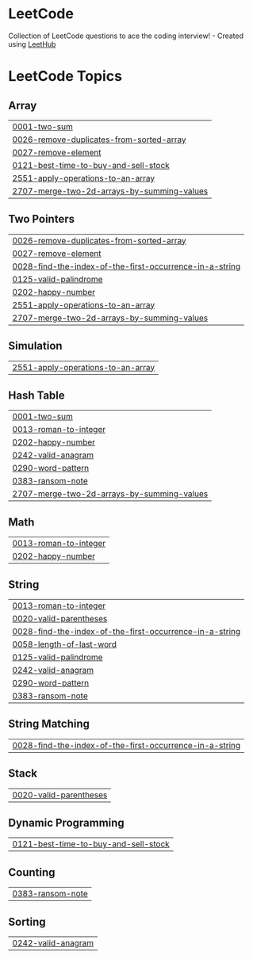 # LeetCode
Collection of LeetCode questions to ace the coding interview! - Created using [LeetHub](https://github.com/QasimWani/LeetHub)

<!---LeetCode Topics Start-->
# LeetCode Topics
## Array
|  |
| ------- |
| [0001-two-sum](https://github.com/EugeneKrokhmal/LeetCode/tree/master/0001-two-sum) |
| [0026-remove-duplicates-from-sorted-array](https://github.com/EugeneKrokhmal/LeetCode/tree/master/0026-remove-duplicates-from-sorted-array) |
| [0027-remove-element](https://github.com/EugeneKrokhmal/LeetCode/tree/master/0027-remove-element) |
| [0121-best-time-to-buy-and-sell-stock](https://github.com/EugeneKrokhmal/LeetCode/tree/master/0121-best-time-to-buy-and-sell-stock) |
| [2551-apply-operations-to-an-array](https://github.com/EugeneKrokhmal/LeetCode/tree/master/2551-apply-operations-to-an-array) |
| [2707-merge-two-2d-arrays-by-summing-values](https://github.com/EugeneKrokhmal/LeetCode/tree/master/2707-merge-two-2d-arrays-by-summing-values) |
## Two Pointers
|  |
| ------- |
| [0026-remove-duplicates-from-sorted-array](https://github.com/EugeneKrokhmal/LeetCode/tree/master/0026-remove-duplicates-from-sorted-array) |
| [0027-remove-element](https://github.com/EugeneKrokhmal/LeetCode/tree/master/0027-remove-element) |
| [0028-find-the-index-of-the-first-occurrence-in-a-string](https://github.com/EugeneKrokhmal/LeetCode/tree/master/0028-find-the-index-of-the-first-occurrence-in-a-string) |
| [0125-valid-palindrome](https://github.com/EugeneKrokhmal/LeetCode/tree/master/0125-valid-palindrome) |
| [0202-happy-number](https://github.com/EugeneKrokhmal/LeetCode/tree/master/0202-happy-number) |
| [2551-apply-operations-to-an-array](https://github.com/EugeneKrokhmal/LeetCode/tree/master/2551-apply-operations-to-an-array) |
| [2707-merge-two-2d-arrays-by-summing-values](https://github.com/EugeneKrokhmal/LeetCode/tree/master/2707-merge-two-2d-arrays-by-summing-values) |
## Simulation
|  |
| ------- |
| [2551-apply-operations-to-an-array](https://github.com/EugeneKrokhmal/LeetCode/tree/master/2551-apply-operations-to-an-array) |
## Hash Table
|  |
| ------- |
| [0001-two-sum](https://github.com/EugeneKrokhmal/LeetCode/tree/master/0001-two-sum) |
| [0013-roman-to-integer](https://github.com/EugeneKrokhmal/LeetCode/tree/master/0013-roman-to-integer) |
| [0202-happy-number](https://github.com/EugeneKrokhmal/LeetCode/tree/master/0202-happy-number) |
| [0242-valid-anagram](https://github.com/EugeneKrokhmal/LeetCode/tree/master/0242-valid-anagram) |
| [0290-word-pattern](https://github.com/EugeneKrokhmal/LeetCode/tree/master/0290-word-pattern) |
| [0383-ransom-note](https://github.com/EugeneKrokhmal/LeetCode/tree/master/0383-ransom-note) |
| [2707-merge-two-2d-arrays-by-summing-values](https://github.com/EugeneKrokhmal/LeetCode/tree/master/2707-merge-two-2d-arrays-by-summing-values) |
## Math
|  |
| ------- |
| [0013-roman-to-integer](https://github.com/EugeneKrokhmal/LeetCode/tree/master/0013-roman-to-integer) |
| [0202-happy-number](https://github.com/EugeneKrokhmal/LeetCode/tree/master/0202-happy-number) |
## String
|  |
| ------- |
| [0013-roman-to-integer](https://github.com/EugeneKrokhmal/LeetCode/tree/master/0013-roman-to-integer) |
| [0020-valid-parentheses](https://github.com/EugeneKrokhmal/LeetCode/tree/master/0020-valid-parentheses) |
| [0028-find-the-index-of-the-first-occurrence-in-a-string](https://github.com/EugeneKrokhmal/LeetCode/tree/master/0028-find-the-index-of-the-first-occurrence-in-a-string) |
| [0058-length-of-last-word](https://github.com/EugeneKrokhmal/LeetCode/tree/master/0058-length-of-last-word) |
| [0125-valid-palindrome](https://github.com/EugeneKrokhmal/LeetCode/tree/master/0125-valid-palindrome) |
| [0242-valid-anagram](https://github.com/EugeneKrokhmal/LeetCode/tree/master/0242-valid-anagram) |
| [0290-word-pattern](https://github.com/EugeneKrokhmal/LeetCode/tree/master/0290-word-pattern) |
| [0383-ransom-note](https://github.com/EugeneKrokhmal/LeetCode/tree/master/0383-ransom-note) |
## String Matching
|  |
| ------- |
| [0028-find-the-index-of-the-first-occurrence-in-a-string](https://github.com/EugeneKrokhmal/LeetCode/tree/master/0028-find-the-index-of-the-first-occurrence-in-a-string) |
## Stack
|  |
| ------- |
| [0020-valid-parentheses](https://github.com/EugeneKrokhmal/LeetCode/tree/master/0020-valid-parentheses) |
## Dynamic Programming
|  |
| ------- |
| [0121-best-time-to-buy-and-sell-stock](https://github.com/EugeneKrokhmal/LeetCode/tree/master/0121-best-time-to-buy-and-sell-stock) |
## Counting
|  |
| ------- |
| [0383-ransom-note](https://github.com/EugeneKrokhmal/LeetCode/tree/master/0383-ransom-note) |
## Sorting
|  |
| ------- |
| [0242-valid-anagram](https://github.com/EugeneKrokhmal/LeetCode/tree/master/0242-valid-anagram) |
<!---LeetCode Topics End-->